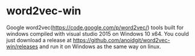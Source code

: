 # word2vec-win
Google word2vec(https://code.google.com/p/word2vec/) tools built for windows compiled with visual studio 2015 on Windows 10 x64.
You could just download a release at https://github.com/anoidgit/word2vec-win/releases and run it on Windows as the same way on linux.
